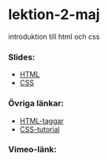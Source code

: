 # lektion-2-maj
introduktion till html och css

### Slides:
* [HTML](https://docs.google.com/presentation/d/17Ox0FE54hJtAx15PMM5KxL1N66d4ZlXmadHMqxr_N1s/edit?usp=sharing)
* [CSS](https://docs.google.com/presentation/d/1LQU4F2AIHdx5OFoz_VFsKHd5FZ2AcWasaz749UGf1wY/edit?usp=sharing)

### Övriga länkar:
* [HTML-taggar](https://www.w3schools.com/tags/)
* [CSS-tutorial](https://www.w3schools.com/css/)

### Vimeo-länk:
